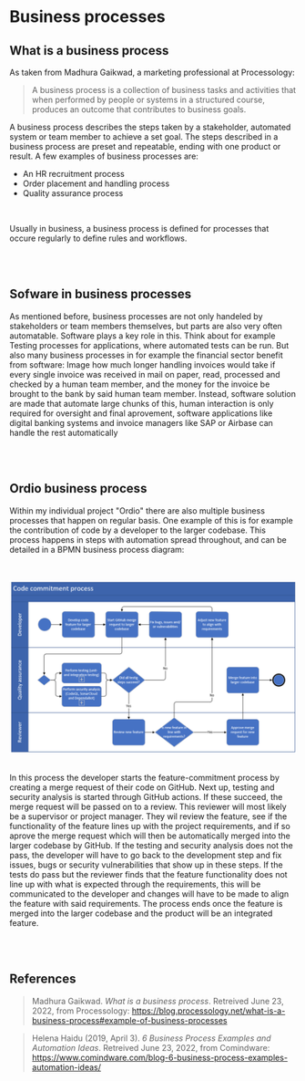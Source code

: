 # Business processes
## What is a business process
As taken from Madhura Gaikwad, a marketing professional at Processology: 
> A business process is a collection of business tasks and activities that when performed by people or systems in a structured course, produces an outcome that contributes to business goals.

A business process describes the steps taken by a stakeholder, automated system or team member to achieve a set goal. The steps described in a business process are preset and repeatable, ending with one product or result. A few examples of business processes are:

- An HR recruitment process
- Order placement and handling process
- Quality assurance process

<br>

Usually in business, a business process is defined for processes that occure regularly to define rules and workflows.

<br><br>

## Sofware in business processes
As mentioned before, business processes are not only handeled by stakeholders or team members themselves, but parts are also very often automatable. Software plays a key role in this. Think about for example Testing processes for applications, where automated tests can be run. But also many business processes in for example the financial sector benefit from software: Image how much longer handling invoices would take if every single invoice was received in mail on paper, read, processed and checked by a human team member, and the money for the invoice be brought to the bank by said human team member. Instead, software solution are made that automate large chunks of this, human interaction is only required for oversight and final aprovement, software applications like digital banking systems and invoice managers like SAP or Airbase can handle the rest automatically

<br><br>

## Ordio business process
Within my individual project "Ordio" there are also multiple business processes that happen on regular basis. One example of this is for example the contribution of code by a developer to the larger codebase. This process happens in steps with automation spread throughout, and can be detailed in a BPMN business process diagram:

<br>

![Commit BPMN diagram](./Media/Commit%20business%20process.PNG)

<br>
In this process the developer starts the feature-commitment process by creating a merge request of their code on GitHub. Next up, testing and security analysis is started through GitHub actions. If these succeed, the merge request will be passed on to a review. This reviewer will most likely be a supervisor or project manager. They wil review the feature, see if the functionality of the feature lines up with the project requirements, and if so aprove the merge request which will then be automatically merged into the larger codebase by GitHub. If the testing and security analysis does not the pass, the developer will have to go back to the development step and fix issues, bugs or security vulnerabilities that show up in these steps. If the tests do pass but the reviewer finds that the feature functionality does not line up with what is expected through the requirements, this will be communicated to the developer and changes will have to be made to align the feature with said requirements. The process ends once the feature is merged into the larger codebase and the product will be an integrated feature.

<br><br>

## References
> Madhura Gaikwad. *What is a business process*. Retreived June 23, 2022, from Processology: https://blog.processology.net/what-is-a-business-process#example-of-business-processes

> Helena Haidu (2019, April 3). *6 Business Process Examples and Automation Ideas*. Retreived June 23, 2022, from Comindware: https://www.comindware.com/blog-6-business-process-examples-automation-ideas/